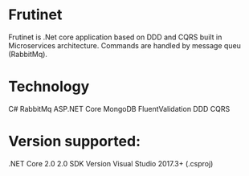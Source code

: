 # Frutinet
Frutinet is .Net core application based on DDD and CQRS built in Microservices architecture. Commands are handled by message queu (RabbitMq).

# Technology
C#
RabbitMq
ASP.NET Core
MongoDB
FluentValidation
DDD
CQRS

# Version supported:
.NET Core 2.0
2.0 SDK Version
Visual Studio 2017.3+ (.csproj)
